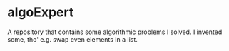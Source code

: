 # algoExpert
A repository that contains some algorithmic problems I solved. I invented some, tho' e.g. swap even elements in a list.
